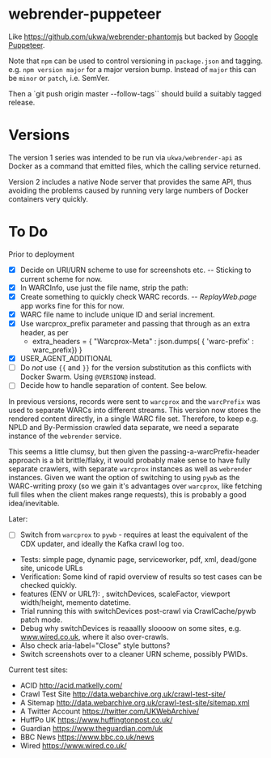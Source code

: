 webrender-puppeteer
===================

Like https://github.com/ukwa/webrender-phantomjs but backed by [Google Puppeteer](https://github.com/GoogleChrome/puppeteer).

Note that `npm` can be used to control versioning in `package.json` and tagging.  e.g. `npm version major` for a major version bump. Instead of `major` this can be `minor` or `patch`, i.e. SemVer.

Then a `git push origin master --follow-tags`` should build a suitably tagged release.

Versions
========

The version 1 series was intended to be run via `ukwa/webrender-api` as Docker as a command that emitted files, which the calling service returned.

Version 2 includes a native Node server that provides the same API, thus avoiding the problems caused by running very large numbers of Docker containers very quickly.

To Do
=====

Prior to deployment

- [x] Decide on URI/URN scheme to use for screenshots etc.  -- Sticking to current scheme for now.
- [x] In WARCInfo, use just the file name, strip the path:
- [x] Create something to quickly check WARC records. -- _ReplayWeb.page_ app works fine for this for now.
- [x] WARC file name to include unique ID and serial increment.
- [x] Use warcprox_prefix parameter and passing that through as an extra header, as per
  - extra_headers = { "Warcprox-Meta" : json.dumps( { 'warc-prefix' : warc_prefix}) }
- [x] USER_AGENT_ADDITIONAL 
- [ ] Do _not_ use `{{` and `}}` for the version substitution as this conflicts with Docker Swarm. Using `@VERSION@` instead.
- [ ] Decide how to handle separation of content. See below.

In previous versions, records were sent to `warcprox` and the `warcPrefix` was used to separate WARCs into different streams. This version now stores the rendered content directly, in a single WARC file set. Therefore, to keep e.g. NPLD and By-Permission crawled data separate, we need a separate instance of the `webrender` service.

This seems a little clumsy, but then given the passing-a-warcPrefix-header approach is a bit brittle/flaky, it would probably make sense to have fully separate crawlers, with separate `warcprox` instances as well as `webrender` instances. Given we want the option of switching to using `pywb` as the WARC-writing proxy (so we gain it's advantages over `warcprox`, like fetching full files when the client makes range requests), this is probably a good idea/inevitable.

Later:

- [ ] Switch from `warcprox` to `pywb` - requires at least the equivalent of the CDX updater, and ideally the Kafka crawl log too.
- Tests: simple page, dynamic page, serviceworker, pdf, xml, dead/gone site, unicode URLs
- Verification: Some kind of rapid overview of results so test cases can be checked quickly.
- features (ENV or URL?): , switchDevices, scaleFactor, viewport width/height, memento datetime.
- Trial running this with switchDevices post-crawl via CrawlCache/pywb patch mode.
- Debug why switchDevices is reaaallly sloooow on some sites, e.g. www.wired.co.uk, where it also over-crawls.
- Also check aria-label="Close" style buttons?
- Switch screenshots over to a cleaner URN scheme, possibly PWIDs.

Current test sites:

- ACID http://acid.matkelly.com/
- Crawl Test Site http://data.webarchive.org.uk/crawl-test-site/
- A Sitemap http://data.webarchive.org.uk/crawl-test-site/sitemap.xml
- A Twitter Account https://twitter.com/UKWebArchive/
- HuffPo UK https://www.huffingtonpost.co.uk/
- Guardian https://www.theguardian.com/uk
- BBC News https://www.bbc.co.uk/news
- Wired https://www.wired.co.uk/
